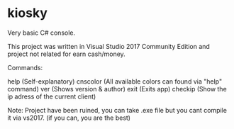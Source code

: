 # kiosky
Very basic C# console.

This project was written in Visual Studio 2017 Community Edition and project not related for earn cash/money.

Commands: 

help (Self-explanatory)
cnscolor (All available colors can found via "help" command)
ver (Shows version & author)
exit (Exits app)
checkip (Show the ip adress of the current client)


Note: Project have been ruined, you can take .exe file but you cant compile it via vs2017. (if you can, you are the best)
